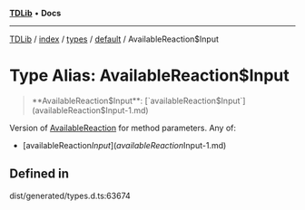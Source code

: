 [**TDLib**](../../../../../../README.md) • **Docs**

***

[TDLib](../../../../../../modules.md) / [index](../../../../../README.md) / [types](../../../README.md) / [default](../README.md) / AvailableReaction$Input

# Type Alias: AvailableReaction$Input

> **AvailableReaction$Input**: [`availableReaction$Input`](availableReaction$Input-1.md)

Version of [AvailableReaction](AvailableReaction.md) for method parameters.
Any of:
- [availableReaction$Input](availableReaction$Input-1.md)

## Defined in

dist/generated/types.d.ts:63674
